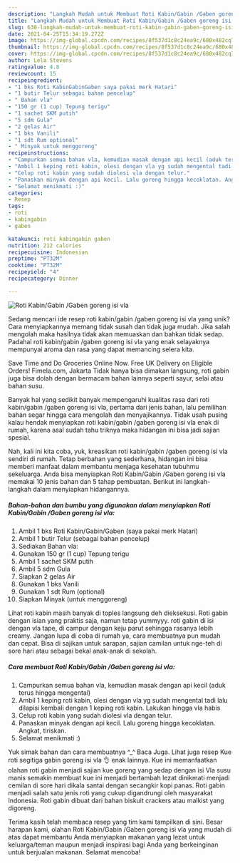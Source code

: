 ```yaml
---
description: "Langkah Mudah untuk Membuat Roti Kabin/Gabin /Gaben goreng isi vla Anti Gagal"
title: "Langkah Mudah untuk Membuat Roti Kabin/Gabin /Gaben goreng isi vla Anti Gagal"
slug: 630-langkah-mudah-untuk-membuat-roti-kabin-gabin-gaben-goreng-isi-vla-anti-gagal
date: 2021-04-25T15:34:19.272Z
image: https://img-global.cpcdn.com/recipes/8f537d1c8c24ea9c/680x482cq70/roti-kabingabin-gaben-goreng-isi-vla-foto-resep-utama.jpg
thumbnail: https://img-global.cpcdn.com/recipes/8f537d1c8c24ea9c/680x482cq70/roti-kabingabin-gaben-goreng-isi-vla-foto-resep-utama.jpg
cover: https://img-global.cpcdn.com/recipes/8f537d1c8c24ea9c/680x482cq70/roti-kabingabin-gaben-goreng-isi-vla-foto-resep-utama.jpg
author: Lela Stevens
ratingvalue: 4.8
reviewcount: 15
recipeingredient:
- "1 bks Roti KabinGabinGaben saya pakai merk Hatari"
- "1 butir Telur sebagai bahan pencelup"
- " Bahan vla"
- "150 gr (1 cup) Tepung terigu"
- "1 sachet SKM putih"
- "5 sdm Gula"
- "2 gelas Air"
- "1 bks Vanili"
- "1 sdt Rum optional"
- " Minyak untuk menggoreng"
recipeinstructions:
- "Campurkan semua bahan vla, kemudian masak dengan api kecil (aduk terus hingga mengental)"
- "Ambil 1 keping roti kabin, olesi dengan vla yg sudah mengental tadi lalu dilapisi kembali dengan 1 keping roti kabin. Lakukan hingga vla habis"
- "Celup roti kabin yang sudah diolesi vla dengan telur."
- "Panaskan minyak dengan api kecil. Lalu goreng hingga kecoklatan. Angkat, tiriskan."
- "Selamat menikmati :)"
categories:
- Resep
tags:
- roti
- kabingabin
- gaben

katakunci: roti kabingabin gaben 
nutrition: 212 calories
recipecuisine: Indonesian
preptime: "PT32M"
cooktime: "PT32M"
recipeyield: "4"
recipecategory: Dinner

---
```



![Roti Kabin/Gabin /Gaben goreng isi vla](https://img-global.cpcdn.com/recipes/8f537d1c8c24ea9c/680x482cq70/roti-kabingabin-gaben-goreng-isi-vla-foto-resep-utama.jpg)

Sedang mencari ide resep roti kabin/gabin /gaben goreng isi vla yang unik? Cara menyiapkannya memang tidak susah dan tidak juga mudah. Jika salah mengolah maka hasilnya tidak akan memuaskan dan bahkan tidak sedap. Padahal roti kabin/gabin /gaben goreng isi vla yang enak selayaknya mempunyai aroma dan rasa yang dapat memancing selera kita.

Save Time and Do Groceries Online Now. Free UK Delivery on Eligible Orders! Fimela.com, Jakarta Tidak hanya bisa dimakan langsung, roti gabin juga bisa dolah dengan bermacam bahan lainnya seperti sayur, selai atau bahan susu.

Banyak hal yang sedikit banyak mempengaruhi kualitas rasa dari roti kabin/gabin /gaben goreng isi vla, pertama dari jenis bahan, lalu pemilihan bahan segar hingga cara mengolah dan menyajikannya. Tidak usah pusing kalau hendak menyiapkan roti kabin/gabin /gaben goreng isi vla enak di rumah, karena asal sudah tahu triknya maka hidangan ini bisa jadi sajian spesial.


Nah, kali ini kita coba, yuk, kreasikan roti kabin/gabin /gaben goreng isi vla sendiri di rumah. Tetap berbahan yang sederhana, hidangan ini bisa memberi manfaat dalam membantu menjaga kesehatan tubuhmu sekeluarga. Anda bisa menyiapkan Roti Kabin/Gabin /Gaben goreng isi vla memakai 10 jenis bahan dan 5 tahap pembuatan. Berikut ini langkah-langkah dalam menyiapkan hidangannya.

<!--inarticleads1-->

##### Bahan-bahan dan bumbu yang digunakan dalam menyiapkan Roti Kabin/Gabin /Gaben goreng isi vla:

1. Ambil 1 bks Roti Kabin/Gabin/Gaben (saya pakai merk Hatari)
1. Ambil 1 butir Telur (sebagai bahan pencelup)
1. Sediakan  Bahan vla:
1. Gunakan 150 gr (1 cup) Tepung terigu
1. Ambil 1 sachet SKM putih
1. Ambil 5 sdm Gula
1. Siapkan 2 gelas Air
1. Gunakan 1 bks Vanili
1. Gunakan 1 sdt Rum (optional)
1. Siapkan  Minyak (untuk menggoreng)


Lihat roti kabin masih banyak di toples langsung deh dieksekusi. Roti gabin dengan isian yang praktis saja, namun tetap yummyyy. roti gabin di isi dengan vla tape, di campur dengan keju parut sehingga rasanya lebih creamy. Jangan lupa di coba di rumah ya, cara membuatnya pun mudah dan cepat. Bisa di sajikan untuk sarapan, sajian camilan untuk nge-teh di sore hari atau sebagai bekal anak-anak di sekolah. 

<!--inarticleads2-->

##### Cara membuat Roti Kabin/Gabin /Gaben goreng isi vla:

1. Campurkan semua bahan vla, kemudian masak dengan api kecil (aduk terus hingga mengental)
1. Ambil 1 keping roti kabin, olesi dengan vla yg sudah mengental tadi lalu dilapisi kembali dengan 1 keping roti kabin. Lakukan hingga vla habis
1. Celup roti kabin yang sudah diolesi vla dengan telur.
1. Panaskan minyak dengan api kecil. Lalu goreng hingga kecoklatan. Angkat, tiriskan.
1. Selamat menikmati :)


Yuk simak bahan dan cara membuatnya ^_^ Baca Juga. Lihat juga resep Kue roti segitiga gabin goreng isi vla 👌 enak lainnya. Kue ini memanfaatkan olahan roti gabin menjadi sajian kue goreng yang sedap dengan isi Vla susu manis semakin membuat kue ini menjadi bertambah lezat dinikmati menjadi cemilan di sore hari dikala santai dengan secangkir kopi panas. Roti gabin menjadi salah satu jenis roti yang cukup digandrungi oleh masyarakat Indonesia. Roti gabin dibuat dari bahan biskuit crackers atau malkist yang digoreng. 

Terima kasih telah membaca resep yang tim kami tampilkan di sini. Besar harapan kami, olahan Roti Kabin/Gabin /Gaben goreng isi vla yang mudah di atas dapat membantu Anda menyiapkan makanan yang lezat untuk keluarga/teman maupun menjadi inspirasi bagi Anda yang berkeinginan untuk berjualan makanan. Selamat mencoba!
